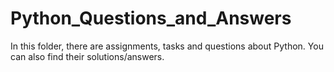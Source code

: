 # Python_Questions_and_Answers
In this folder, there are assignments, tasks and questions about Python.
You can also find their solutions/answers.
